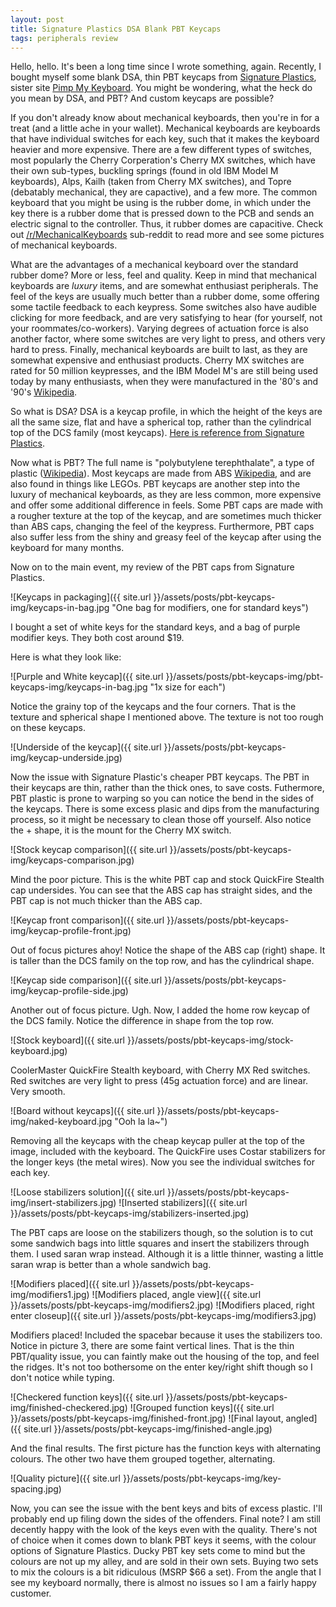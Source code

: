 ```yaml
---
layout: post
title: Signature Plastics DSA Blank PBT Keycaps
tags: peripherals review
---
```


Hello, hello.  It's been a long time since I wrote something, again.  Recently, I bought myself some blank DSA, thin PBT keycaps from [Signature Plastics](http://www.keycapsdirect.com/), sister site [Pimp My Keyboard](http://www.pimpmykeyboard.com/).  You might be wondering, what the heck do you mean by DSA, and PBT?  And custom keycaps are possible?

If you don't already know about mechanical keyboards, then you're in for a treat (and a little ache in your wallet).  Mechanical keyboards are keyboards that have individual switches for each key, such that it makes the keyboard heavier and more expensive.  There are a few different types of switches, most popularly the Cherry Corperation's Cherry MX switches, which have their own sub-types, buckling springs (found in old IBM Model M keyboards), Alps, Kailh (taken from Cherry MX switches), and Topre (debatably mechanical, they are capactive), and a few more.  The common keyboard that you might be using is the rubber dome, in which under the key there is a rubber dome that is pressed down to the PCB and sends an electric signal to the controller.  Thus, it rubber domes are capacitive.  Check out [/r/MechanicalKeyboards](http://www.reddit.com/r/MechanicalKeyboards) sub-reddit to read more and see some pictures of mechanical keyboards.

What are the advantages of a mechanical keyboard over the standard rubber dome?  More or less, feel and quality.  Keep in mind that mechanical keyboards are *luxury* items, and are somewhat enthusiast peripherals.  The feel of the keys are usually much better than a rubber dome, some offering some tactile feedback to each keypress.  Some switches also have audible clicking for more feedback, and are very satisfying to hear (for yourself, not your roommates/co-workers).  Varying degrees of actuation force is also another factor, where some switches are very light to press, and others very hard to press.  Finally, mechanical keyboards are built to last, as they are somewhat expensive and enthusiast products.  Cherry MX switches are rated for 50 million keypresses, and the IBM Model M's are still being used today by many enthusiasts, when they were manufactured in the '80's and '90's [Wikipedia](http://en.wikipedia.org/wiki/Model_M_keyboard).

So what is DSA?  DSA is a keycap profile, in which the height of the keys are all the same size, flat and have a spherical top, rather than the cylindrical top of the DCS family (most keycaps).  [Here is reference from Signature Plastics](http://www.keycapsdirect.com/key-caps.php).

Now what is PBT?  The full name is "polybutylene terephthalate", a type of plastic ([Wikipedia](http://en.wikipedia.org/wiki/Polybutylene_terephthalate)).  Most keycaps are made from ABS [Wikipedia](http://en.wikipedia.org/wiki/Acrylonitrile_butadiene_styrene), and are also found in things like LEGOs.  PBT keycaps are another step into the luxury of mechanical keyboards, as they are less common, more expensive and offer some additional difference in feels.  Some PBT caps are made with a rougher texture at the top of the keycap, and are sometimes much thicker than ABS caps, changing the feel of the keypress.  Furthermore, PBT caps also suffer less from the shiny and greasy feel of the keycap after using the keyboard for many months.

Now on to the main event, my review of the PBT caps from Signature Plastics.

![Keycaps in packaging]({{ site.url }}/assets/posts/pbt-keycaps-img/keycaps-in-bag.jpg "One bag for modifiers, one for standard keys")

I bought a set of white keys for the standard keys, and a bag of purple modifier keys.  They both cost around $19.

Here is what they look like:

![Purple and White keycap]({{ site.url }}/assets/posts/pbt-keycaps-img/pbt-keycaps-img/keycaps-in-bag.jpg "1x size for each")

Notice the grainy top of the keycaps and the four corners.  That is the texture and spherical shape I mentioned above.  The texture is not too rough on these keycaps.

![Underside of the keycap]({{ site.url }}/assets/posts/pbt-keycaps-img/keycap-underside.jpg)

Now the issue with Signature Plastic's cheaper PBT keycaps.  The PBT in their keycaps are thin, rather than the thick ones, to save costs.  Futhermore, PBT plastic is prone to warping so you can notice the bend in the sides of the keycaps. There is some excess plasic and dips from the manufacturing process, so it might be necessary to clean those off yourself.  Also notice the + shape, it is the mount for the Cherry MX switch.  

![Stock keycap comparison]({{ site.url }}/assets/posts/pbt-keycaps-img/keycaps-comparison.jpg)

Mind the poor picture.  This is the white PBT cap and stock QuickFire Stealth cap undersides.  You can see that the ABS cap has straight sides, and the PBT cap is not much thicker than the ABS cap.

![Keycap front comparison]({{ site.url }}/assets/posts/pbt-keycaps-img/keycap-profile-front.jpg)

Out of focus pictures ahoy!  Notice the shape of the ABS cap (right) shape.  It is taller than the DCS family on the top row, and has the cylindrical shape.

![Keycap side comparison]({{ site.url }}/assets/posts/pbt-keycaps-img/keycap-profile-side.jpg)

Another out of focus picture.  Ugh.  Now, I added the home row keycap of the DCS family.  Notice the difference in shape from the top row.

![Stock keyboard]({{ site.url }}/assets/posts/pbt-keycaps-img/stock-keyboard.jpg)

CoolerMaster QuickFire Stealth keyboard, with Cherry MX Red switches.  Red switches are very light to press (45g actuation force) and are linear.  Very smooth.

![Board without keycaps]({{ site.url }}/assets/posts/pbt-keycaps-img/naked-keyboard.jpg "Ooh la la~")

Removing all the keycaps with the cheap keycap puller at the top of the image, included with the keyboard.  The QuickFire uses Costar stabilizers for the longer keys (the metal wires). Now you see the individual switches for each key.

![Loose stabilizers solution]({{ site.url }}/assets/posts/pbt-keycaps-img/insert-stabilizers.jpg)
![Inserted stabilizers]({{ site.url }}/assets/posts/pbt-keycaps-img/stabilizers-inserted.jpg)

The PBT caps are loose on the stabilizers though, so the solution is to cut some sandwich bags into little squares and insert the stabilizers through them.  I used saran wrap instead. Although it is a little thinner, wasting a little saran wrap is better than a whole sandwich bag.

![Modifiers placed]({{ site.url }}/assets/posts/pbt-keycaps-img/modifiers1.jpg)
![Modifiers placed, angle view]({{ site.url }}/assets/posts/pbt-keycaps-img/modifiers2.jpg)
![Modifiers placed, right enter closeup]({{ site.url }}/assets/posts/pbt-keycaps-img/modifiers3.jpg)

Modifiers placed! Included the spacebar because it uses the stabilizers too.  Notice in picture 3, there are some faint vertical lines.  That is the thin PBT/quality issue, you can faintly make out the housing of the top, and feel the ridges.  It's not too bothersome on the enter key/right shift though so I don't notice while typing.

![Checkered function keys]({{ site.url }}/assets/posts/pbt-keycaps-img/finished-checkered.jpg)
![Grouped function keys]({{ site.url }}/assets/posts/pbt-keycaps-img/finished-front.jpg)
![Final layout, angled]({{ site.url }}/assets/posts/pbt-keycaps-img/finished-angle.jpg)

And the final results.  The first picture has the function keys with alternating colours.  The other two have them grouped together, alternating.

![Quality picture]({{ site.url }}/assets/posts/pbt-keycaps-img/key-spacing.jpg)

Now, you can see the issue with the bent keys and bits of excess plastic.  I'll probably end up filing down the sides of the offenders.  Final note?  I am still decently happy with the look of the keys even with the quality.  There's not of choice when it comes down to blank PBT keys it seems, with the colour options of Signature Plastics.  Ducky PBT key sets come to mind but the colours are not up my alley, and are sold in their own sets.  Buying two sets to mix the colours is a bit ridiculous (MSRP $66 a set).  From the angle that I see my keyboard normally, there is almost no issues so I am a fairly happy customer.
